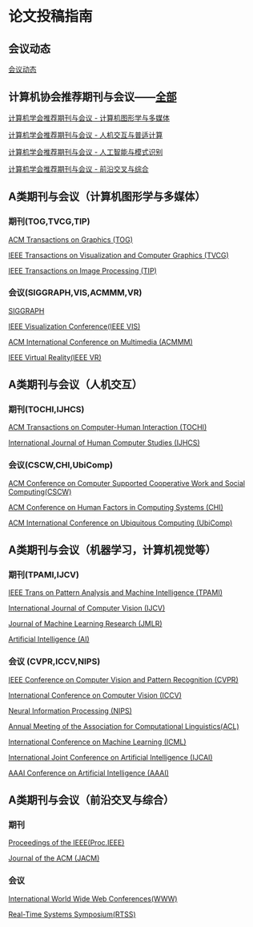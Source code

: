 # 论文投稿指南

## 会议动态

[会议动态][a]

## 计算机协会推荐期刊与会议——[全部][1]

[计算机学会推荐期刊与会议 - 计算机图形学与多媒体][2]

[计算机学会推荐期刊与会议 - 人机交互与普适计算][3]

[计算机学会推荐期刊与会议 - 人工智能与模式识别][4]

[计算机学会推荐期刊与会议 - 前沿交叉与综合][5]

## A类期刊与会议（计算机图形学与多媒体）

### 期刊(TOG,TVCG,TIP)

[ACM Transactions on Graphics (TOG)][6]

[IEEE Transactions on Visualization and Computer Graphics (TVCG)][7]

[IEEE Transactions on Image Processing (TIP)][8]

### 会议(SIGGRAPH,VIS,ACMMM,VR)

[SIGGRAPH][9]

[IEEE Visualization Conference(IEEE VIS)][10]

[ACM International Conference on Multimedia (ACMMM)][11]

[IEEE Virtual Reality(IEEE VR)][12]

## A类期刊与会议（人机交互）

### 期刊(TOCHI,IJHCS)

[ACM Transactions on Computer-Human Interaction (TOCHI)][13]

[International Journal of Human Computer Studies (IJHCS)][14]

### 会议(CSCW,CHI,UbiComp)

[ACM Conference on Computer Supported Cooperative Work and Social Computing(CSCW)][15]

[ACM Conference on Human Factors in Computing Systems (CHI)][16]

[ACM International Conference on Ubiquitous Computing (UbiComp)][17]

## A类期刊与会议（机器学习，计算机视觉等）

### 期刊(TPAMI,IJCV)

[IEEE Trans on Pattern Analysis and Machine Intelligence (TPAMI)][18]

[International Journal of Computer Vision (IJCV)][19]

[Journal of Machine Learning Research (JMLR)][20]

[Artificial Intelligence (AI)][21]

### 会议 (CVPR,ICCV,NIPS)

[IEEE Conference on Computer Vision and Pattern Recognition (CVPR)][22]

[International Conference on Computer Vision (ICCV)][23]

[Neural Information Processing (NIPS)][24]
  
  
[Annual Meeting of the Association for Computational Linguistics(ACL)][25]

[International Conference on Machine Learning (ICML)][26]

[International Joint Conference on Artificial Intelligence (IJCAI)][27]

[AAAI Conference on Artificial Intelligence (AAAI)][28] 

## A类期刊与会议（前沿交叉与综合）

### 期刊

[Proceedings of the IEEE(Proc.IEEE)][29]

[Journal of the ACM (JACM)][30]

### 会议

[International World Wide Web Conferences(WWW)][31]

[Real-Time Systems Symposium(RTSS)][32]


[a]: https://github.com/samchen45/DALAB_Conferences-Journals/blob/main/%E4%BC%9A%E8%AE%AE%E5%8A%A8%E6%80%81.md

[1]: https://github.com/samchen45/DALAB_Conferences-Journals/blob/main/documents/%E4%B8%AD%E5%9B%BD%E8%AE%A1%E7%AE%97%E6%9C%BA%E5%AD%A6%E4%BC%9A%E6%8E%A8%E8%8D%90%E5%9B%BD%E9%99%85%E5%AD%A6%E6%9C%AF%E4%BC%9A%E8%AE%AE%E5%92%8C%E6%9C%9F%E5%88%8A%E7%9B%AE%E5%BD%95-2019.pdf

[2]: https://github.com/samchen45/DALAB_Conferences-Journals/blob/main/documents/%E4%B8%AD%E5%9B%BD%E8%AE%A1%E7%AE%97%E6%9C%BA%E5%AD%A6%E4%BC%9A%E6%8E%A8%E8%8D%90%E5%9B%BD%E9%99%85%E5%AD%A6%E6%9C%AF%E4%BC%9A%E8%AE%AE%E5%92%8C%E6%9C%9F%E5%88%8A%E7%9B%AE%E5%BD%95-2019-%E5%9B%BE%E5%BD%A2%E5%AD%A6.pdf

[3]: https://github.com/samchen45/DALAB_Conferences-Journals/blob/main/documents/%E4%B8%AD%E5%9B%BD%E8%AE%A1%E7%AE%97%E6%9C%BA%E5%AD%A6%E4%BC%9A%E6%8E%A8%E8%8D%90%E5%9B%BD%E9%99%85%E5%AD%A6%E6%9C%AF%E4%BC%9A%E8%AE%AE%E5%92%8C%E6%9C%9F%E5%88%8A%E7%9B%AE%E5%BD%95-2019-%E4%BA%BA%E6%9C%BA%E4%BA%A4%E4%BA%92.pdf

[4]: https://github.com/samchen45/DALAB_Conferences-Journals/blob/main/documents/%E4%B8%AD%E5%9B%BD%E8%AE%A1%E7%AE%97%E6%9C%BA%E5%AD%A6%E4%BC%9A%E6%8E%A8%E8%8D%90%E5%9B%BD%E9%99%85%E5%AD%A6%E6%9C%AF%E4%BC%9A%E8%AE%AE%E5%92%8C%E6%9C%9F%E5%88%8A%E7%9B%AE%E5%BD%95-2019-%E4%BA%BA%E5%B7%A5%E6%99%BA%E8%83%BD.pdf

[5]: https://github.com/samchen45/DALAB_Conferences-Journals/blob/main/documents/%E4%B8%AD%E5%9B%BD%E8%AE%A1%E7%AE%97%E6%9C%BA%E5%AD%A6%E4%BC%9A%E6%8E%A8%E8%8D%90%E5%9B%BD%E9%99%85%E5%AD%A6%E6%9C%AF%E4%BC%9A%E8%AE%AE%E5%92%8C%E6%9C%9F%E5%88%8A%E7%9B%AE%E5%BD%95-2019-%E4%BA%A4%E5%8F%89%E7%BB%BC%E5%90%88.pdf

[6]: http://dblp.uni-trier.de/db/journals/tog/

[7]: http://dblp.uni-trier.de/db/journals/tvcg/

[8]: http://dblp.uni-trier.de/db/journals/tip/

[9]: http://dblp.uni-trier.de/db/conf/siggraph/index.html

[10]: http://dblp.uni-trier.de/db/conf/visualization/index.html

[11]: http://dblp.uni-trier.de/db/conf/mm/

[12]: http://dblp.uni-trier.de/db/conf/vr/

[13]: http://dblp.uni-trier.de/db/journals/tochi/

[14]: http://dblp.uni-trier.de/db/journals/ijmms/

[15]: http://dblp.uni-trier.de/db/conf/cscw/

[16]: http://dblp.uni-trier.de/db/conf/chi/

[17]: http://dblp.uni-trier.de/db/conf/huc/

[18]: http://dblp.uni-trier.de/db/journals/pami/

[19]: http://dblp.uni-trier.de/db/journals/ijcv/

[20]: http://dblp.uni-trier.de/db/journals/jmlr/

[21]: http://dblp.uni-trier.de/db/journals/ai/

[22]: http://dblp.uni-trier.de/db/conf/cvpr/

[23]: http://dblp.uni-trier.de/db/conf/iccv/

[24]: http://dblp.uni-trier.de/db/conf/nips/

[25]: http://dblp.uni-trier.de/db/conf/acl/

[26]: http://dblp.uni-trier.de/db/conf/icml/

[27]: http://dblp.uni-trier.de/db/conf/ijcai/

[28]: http://dblp.uni-trier.de/db/conf/aaai/

[29]: http://dblp.uni-trier.de/db/journals/pieee/

[30]: http://dblp.uni-trier.de/db/journals/jacm/

[31]: http://dblp.uni-trier.de/db/conf/www/

[32]: http://dblp.uni-trier.de/db/conf/rtss/


